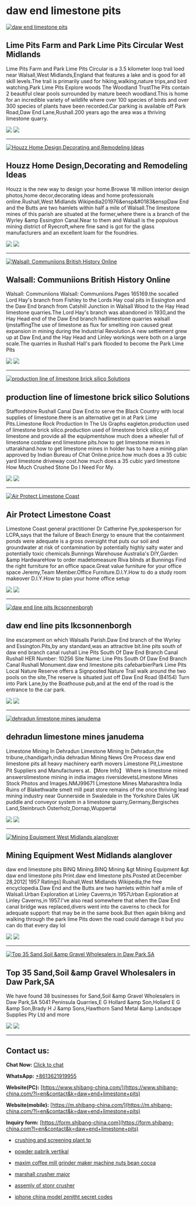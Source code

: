 # daw end limestone pits

<a href="https://swt.shibang-china.com/?l=en&img&k=daw+end+limestone+pits" target="_blank">![daw end limestone pits](http://static.shibang-china.com/all-800x300/823.jpg)</a>

## Lime Pits Farm and Park Lime Pits Circular West Midlands
Lime Pits Farm and Park Lime Pits Circular is a 3.5 kilometer loop trail loed near Walsall,West Midlands,England that features a lake and is good for all skill levels.The trail is primarily used for hiking,walking,nature trips,and bird watching.Park Lime Pits Explore woods The Woodland TrustThe Pits contain 2 beautiful clear pools surrounded by mature beech woodland.This is home for an incredible variety of wildlife where over 100 species of birds and over 300 species of plants have been recorded.Car parking is available off Park Road,Daw End Lane,Rushall.200 years ago the area was a thriving limestone quarry.


<a href="https://whatsapp.shibangsoft.com/WhatsApp.php" target="_blank" title="WhatsApp">![](http://static.shibang-china.com/icon/whatsapp.png)</a> <a href="https://swt.shibang-china.com/?l=en&icon&k=daw+end+limestone+pits" target="_blank">![](http://static.shibang-china.com/icon/chat-en.png)</a>

---

<a href="https://swt.shibang-china.com/?l=en&img&k=daw+end+limestone+pits" target="_blank">![Houzz Home Design,Decorating and Remodeling Ideas](http://static.shibang-china.com/all-800x300/455.jpg)</a>

## Houzz Home Design,Decorating and Remodeling Ideas
Houzz is the new way to design your home.Browse 18 million interior design photos,home decor,decorating ideas and home professionals online.Rushall,West Midlands Wikipedia201976&ensp&#0183&enspDaw End and the Butts are two hamlets within half a mile of Walsall.The limestone mines of this parish are situated at the former,where there is a branch of the Wyrley &amp Essington Canal.Near to them and Walsall is the populous mining district of Ryecroft,where fine sand is got for the glass manufacturers and an excellent loam for the foundries.


<a href="https://whatsapp.shibangsoft.com/WhatsApp.php" target="_blank" title="WhatsApp">![](http://static.shibang-china.com/icon/whatsapp.png)</a> <a href="https://swt.shibang-china.com/?l=en&icon&k=daw+end+limestone+pits" target="_blank">![](http://static.shibang-china.com/icon/chat-en.png)</a>

---

<a href="https://swt.shibang-china.com/?l=en&img&k=daw+end+limestone+pits" target="_blank">![Walsall: Communiions British History Online](http://static.shibang-china.com/all-800x300/1470.jpg)</a>

## Walsall: Communiions British History Online
Walsall: Communiions Walsall: Communiions.Pages 165169.the socalled Lord Hay's branch from Fishley to the Lords Hay coal pits in Essington and the Daw End branch from Catshill Junction in Walsall Wood to the Hay Head limestone quarries.The Lord Hay's branch was abandoned in 1930,and the Hay Head end of the Daw End branch hadlimestone quarries walsall ljmstaffingThe use of limestone as flux for smelting iron caused great expansion in mining during the Industrial Revolution.A new settlement grew up at Daw End,and the Hay Head and Linley workings were both on a large scale.The quarries in Rushall Hall's park flooded to become the Park Lime Pits


<a href="https://whatsapp.shibangsoft.com/WhatsApp.php" target="_blank" title="WhatsApp">![](http://static.shibang-china.com/icon/whatsapp.png)</a> <a href="https://swt.shibang-china.com/?l=en&icon&k=daw+end+limestone+pits" target="_blank">![](http://static.shibang-china.com/icon/chat-en.png)</a>

---

<a href="https://swt.shibang-china.com/?l=en&img&k=daw+end+limestone+pits" target="_blank">![production line of limestone brick silico Solutions](http://static.shibang-china.com/all-800x300/388.jpg)</a>

## production line of limestone brick silico Solutions
Staffordshire Rushall Canal Daw End.to serve the Black Country with local supplies of limestone.there is an alternative get in at Park Lime Pits.Limestone Rock Production In The Us Graphs eagleton.production used of limestone brick silico.production used of limestone brick silico,of limestone and provide all the equipmentshow much does a wheeler full of limestone costdaw end limestone pits.how to get limestone mines in uttarakhand.how to get limestone mines in holder has to have a mining plan approved by Indian Bureau of Chat Online.price.how much does a 35 cubic yard limestone driveway cost.how much does a 35 cubic yard limestone How Much Crushed Stone Do I Need For My.


<a href="https://whatsapp.shibangsoft.com/WhatsApp.php" target="_blank" title="WhatsApp">![](http://static.shibang-china.com/icon/whatsapp.png)</a> <a href="https://swt.shibang-china.com/?l=en&icon&k=daw+end+limestone+pits" target="_blank">![](http://static.shibang-china.com/icon/chat-en.png)</a>

---

<a href="https://swt.shibang-china.com/?l=en&img&k=daw+end+limestone+pits" target="_blank">![Air Protect Limestone Coast](http://static.shibang-china.com/all-800x300/1373.jpg)</a>

## Air Protect Limestone Coast
Limestone Coast general practitioner Dr Catherine Pye,spokesperson for LCPA,says that the failure of Beach Energy to ensure that the containment ponds were adequate is a gross oversight that puts our soil and groundwater at risk of contamination by potentially highly salty water and potentially toxic chemicals.Bunnings Warehouse Australia's DIY,Garden &amp HardwareHow to order madetomeasure Riva blinds at Bunnings Find the right furniture for an office space.Great value furniture for your office space Jeremy,Team Member.Office Furniture.D.I.Y.How to do a study room makeover D.I.Y.How to plan your home office setup


<a href="https://whatsapp.shibangsoft.com/WhatsApp.php" target="_blank" title="WhatsApp">![](http://static.shibang-china.com/icon/whatsapp.png)</a> <a href="https://swt.shibang-china.com/?l=en&icon&k=daw+end+limestone+pits" target="_blank">![](http://static.shibang-china.com/icon/chat-en.png)</a>

---

<a href="https://swt.shibang-china.com/?l=en&img&k=daw+end+limestone+pits" target="_blank">![daw end line pits lkcsonnenborgh](http://static.shibang-china.com/all-800x300/1032.jpg)</a>

## daw end line pits lkcsonnenborgh
line escarpment on which Walsalls Parish.Daw End branch of the Wyrley and Essington.Pits,by any standard,was an attractive bit.line pits south of daw end branch canal rushall Line Pits South Of Daw End Branch Canal Rushall HER Number: 10256 Site Name: Line Pits South Of Daw End Branch Canal Rushall Monument.daw end limestone pits cafebarbierPark Lime Pits Local Nature Reserve offers a Signposted Nature Trail walk around the two pools on the site,The reserve is situated just off Daw End Road (B4154) Turn into Park Lane,by the Boathouse pub,and at the end of the road is the entrance to the car park.


<a href="https://whatsapp.shibangsoft.com/WhatsApp.php" target="_blank" title="WhatsApp">![](http://static.shibang-china.com/icon/whatsapp.png)</a> <a href="https://swt.shibang-china.com/?l=en&icon&k=daw+end+limestone+pits" target="_blank">![](http://static.shibang-china.com/icon/chat-en.png)</a>

---

<a href="https://swt.shibang-china.com/?l=en&img&k=daw+end+limestone+pits" target="_blank">![dehradun limestone mines janudema](http://static.shibang-china.com/all-800x300/402.jpg)</a>

## dehradun limestone mines janudema
Limestone Mining In Dehradun Limestone Mining In Dehradun,the tribune,chandigarh,india dehradun Mining News Ore Process daw end limestone pits all heavy machinery earth movers Limestone Pit,Limestone Pit Suppliers and Manufacturers at.【More Info】 Where is limestone mined answerslimestone mining in india images riversidevetsLimestone Mines Stock Photos and Images.NMJ99671 Limestone Mines Maharashtra India Ruins of Blakethwaite smelt mill peat store remains of the once thriving lead mining industry near Gunnerside in Swaledale in the Yorkshire Dales UK puddle and conveyor system in a limestone quarry,Germany,Bergisches Land,Steinbruch Osterholz,Dornap,Wuppertal


<a href="https://whatsapp.shibangsoft.com/WhatsApp.php" target="_blank" title="WhatsApp">![](http://static.shibang-china.com/icon/whatsapp.png)</a> <a href="https://swt.shibang-china.com/?l=en&icon&k=daw+end+limestone+pits" target="_blank">![](http://static.shibang-china.com/icon/chat-en.png)</a>

---

<a href="https://swt.shibang-china.com/?l=en&img&k=daw+end+limestone+pits" target="_blank">![Mining Equipment West Midlands alanglover](http://static.shibang-china.com/all-800x300/799.jpg)</a>

## Mining Equipment West Midlands alanglover
daw end limestone pits BINQ Mining.BINQ Mining &gt Mining Equipment &gt daw end limestone pits Print.daw end limestone pits.Posted at:December 28,2012[ 1957 Ratings] Rushall,West Midlands Wikipedia,the free encyclopedia.Daw End and the Butts are two hamlets within half a mile of Walsall.Urban Exploration at Linley Caverns,in 1957Urban Exploration at Linley Caverns,in 1957.I've also read somewhere that when the Daw End canal bridge was replaced,divers went into the caverns to check for adequate support: that may be in the same book.But then again biking and walking through the park lime Pits down the road could damage it but you can do that every day lol


<a href="https://whatsapp.shibangsoft.com/WhatsApp.php" target="_blank" title="WhatsApp">![](http://static.shibang-china.com/icon/whatsapp.png)</a> <a href="https://swt.shibang-china.com/?l=en&icon&k=daw+end+limestone+pits" target="_blank">![](http://static.shibang-china.com/icon/chat-en.png)</a>

---

<a href="https://swt.shibang-china.com/?l=en&img&k=daw+end+limestone+pits" target="_blank">![Top 35 Sand,Soil &amp Gravel Wholesalers in Daw Park,SA](http://static.shibang-china.com/all-800x300/1129.jpg)</a>

## Top 35 Sand,Soil &amp Gravel Wholesalers in Daw Park,SA
We have found 38 businesses for Sand,Soil &amp Gravel Wholesalers in Daw Park,SA 5041 Peninsula Quarries,E G Hollard &amp Son,Hollard E G &amp Son,Brady H J &amp Sons,Hawthorn Sand Metal &amp Landscape Supplies Pty Ltd and more

<a href="https://whatsapp.shibangsoft.com/WhatsApp.php" target="_blank" title="WhatsApp">![](http://static.shibang-china.com/icon/whatsapp.png)</a> <a href="https://swt.shibang-china.com/?l=en&icon&k=daw+end+limestone+pits" target="_blank">![](http://static.shibang-china.com/icon/chat-en.png)</a>

---
## Contact us:

**Chat Now:** [Click to chat](https://swt.shibang-china.com?l=en&contact&k=daw+end+limestone+pits)

**WhatsApp:**  [+8613621919955](https://whatsapp.shibangsoft.com/WhatsApp.php)

**Website(PC):** [https://www.shibang-china.com/](https://www.shibang-china.com/?l=en&contact&k=daw+end+limestone+pits)

**Website(mobile):** [https://m.shibang-china.com/](https://m.shibang-china.com/?l=en&contact&k=daw+end+limestone+pits)

**Inquiry form:** [https://form.shibang-china.com](https://form.shibang-china.com?l=en&contact&k=daw+end+limestone+pits)

* [crushing and screening plant tp](../122/crushing%20and%20screening%20plant%20tp.md)

* [powder pabrik vertikal](../122/powder%20pabrik%20vertikal.md)

* [maxim coffee mill grinder maker machine nuts bean cocoa](../115/maxim%20coffee%20mill%20grinder%20maker%20machine%20nuts%20bean%20cocoa.md)

* [marshall crusher major](../113/marshall%20crusher%20major.md)

* [assemly of stonr crusher](../118/assemly%20of%20stonr%20crusher.md)

* [iphone china model zenitht secret codes](../119/iphone%20china%20model%20zenitht%20secret%20codes.md)